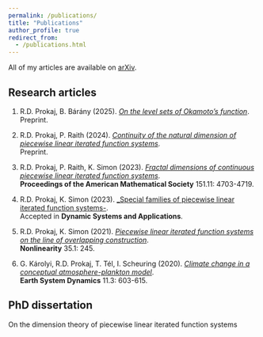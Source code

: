```yaml
---
permalink: /publications/
title: "Publications"
author_profile: true
redirect_from: 
  - /publications.html
---
```


All of my articles are available on [arXiv](https://arxiv.org/search/math?searchtype=author&query=Prokaj%2C+R+D).

## Research articles

1. R.D. Prokaj, B. Bárány (2025). [_On the level sets of Okamoto’s function_](https://arxiv.org/pdf/2501.10584).\
Preprint.

2. R.D. Prokaj, P. Raith (2024). [_Continuity of the natural dimension of piecewise linear iterated function
systems_](https://arxiv.org/pdf/2402.05695).\
Preprint.

3. R.D. Prokaj, P. Raith, K. Simon (2023). [_Fractal dimensions of continuous piecewise linear iterated function systems_](https://arxiv.org/pdf/2302.04333).\
__Proceedings of the American Mathematical Society__ 151.11: 4703-4719.

4. R.D. Prokaj, K. Simon (2023). [_Special families of piecewise linear iterated function systems-](https://arxiv.org/pdf/2212.09378).\
Accepted in __Dynamic Systems and Applications__.

5. R.D. Prokaj, K. Simon (2021). [_Piecewise linear iterated function systems on the line of overlapping construction_](https://arxiv.org/pdf/2103.10772 ).\
__Nonlinearity__ 35.1: 245.

7. G. Károlyi, R.D. Prokaj, T. Tél, I. Scheuring (2020). [_Climate change in a conceptual atmosphere-plankton model_](https://esd.copernicus.org/articles/11/603/2020/esd-11-603-2020.html).\
__Earth System Dynamics__ 11.3: 603-615.


## PhD dissertation

On the dimension theory of piecewise linear iterated function systems
